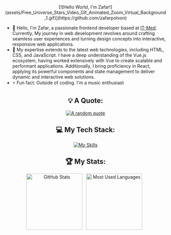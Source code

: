 <div align="center">
[![Hello World, I'm Zafar!](assets/Free_Universe_Stars_Video_Gif_Animated_Zoom_Virtual_Background_1.gif)](https://github.com/zafarpolvon)
</div>

- 👋 Hello, I'm Zafar, a passionate frontend developer based at [IT-Med](https://www.linkedin.com/company/itmed-uz/mycompany/). Currently, My journey in web development revolves around crafting seamless user experiences and turning design concepts into interactive, responsive web applications.
- 🚀 My expertise extends to the latest web technologies, including HTML, CSS, and JavaScript. I have a deep understanding of the Vue.js ecosystem, having worked extensively with Vue to create scalable and performant applications. Additionally, I bring proficiency in React, applying its powerful components and state management to deliver dynamic and interactive web solutions.
- ⚡ Fun fact: Outside of coding. I'm a music enthusiast

<div align="center">

## 💡 A Quote:

[![A random quote](https://quotes-github-readme.vercel.app/api?type=horizontal&theme=dark)](https://github.com/piyushsuthar/github-readme-quotes)

## 💻 My Tech Stack:

[![My Skills](https://skillicons.dev/icons?i=js,html,css,react,vue,nuxtjs)](https://skillicons.dev)

## 🏆 My Stats:

<p>
    <img height=175 alt="GitHub Stats" src="https://github-readme-stats.vercel.app/api?username=zafarpolvon&show_icons=true&count_private=true&theme=dark" />&nbsp;&nbsp;
    <img height=175 alt="Most Used Languages" src="https://github-readme-stats.vercel.app/api/top-langs/?username=zafarpolvon&layout=compact&theme=dark" />&nbsp;&nbsp;
</p>



</div>
